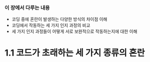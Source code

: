 ### 이 장에서 다루는 내용
- 코딩 중에 혼란이 발생하는 다양한 방식의 차이점 이해
- 코딩에서 작동하는 세 가지 인지 과정의 비교
- 세 가지 인지 과정들이 어떻게 서로 보완적으로 작동하는지에 대한 이해

# 1.1 코드가 초래하는 세 가지 종류의 혼란
